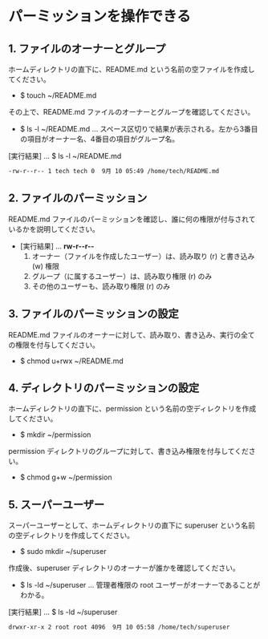 # パーミッションを操作できる

## 1. ファイルのオーナーとグループ

ホームディレクトリの直下に、README.md という名前の空ファイルを作成してください。

- $ touch ~/README.md

その上で、README.md ファイルのオーナーとグループを確認してください。

- $ ls -l ~/README.md ... スペース区切りで結果が表示される。左から3番目の項目がオーナー名、4番目の項目がグループ名。

[実行結果] ... $ ls -l ~/README.md

```bash
-rw-r--r-- 1 tech tech 0  9月 10 05:49 /home/tech/README.md
```

## 2. ファイルのパーミッション

README.md ファイルのパーミッションを確認し、誰に何の権限が付与されているかを説明してください。

- [実行結果] ... **rw-r--r--**
  1. オーナー（ファイルを作成したユーザー）は、読み取り (r) と書き込み (w) 権限
  2. グループ（に属するユーザー）は、読み取り権限 (r) のみ
  3. その他のユーザーも、読み取り権限 (r) のみ

## 3. ファイルのパーミッションの設定

README.md ファイルのオーナーに対して、読み取り、書き込み、実行の全ての権限を付与してください。

- $ chmod u+rwx ~/README.md

## 4. ディレクトリのパーミッションの設定

ホームディレクトリの直下に、permission という名前の空ディレクトリを作成してください。

- $ mkdir ~/permission

permission ディレクトリのグループに対して、書き込み権限を付与してください。

- $ chmod g+w ~/permission

## 5. スーパーユーザー

スーパーユーザーとして、ホームディレクトリの直下に superuser という名前の空ディレクトリを作成してください。

- $ sudo mkdir ~/superuser

作成後、superuser ディレクトリのオーナーが誰かを確認してください。

- $ ls -ld ~/superuser ... 管理者権限の root ユーザーがオーナーであることがわかる。

[実行結果] ... $ ls -ld ~/superuser

```bash
drwxr-xr-x 2 root root 4096  9月 10 05:58 /home/tech/superuser
```